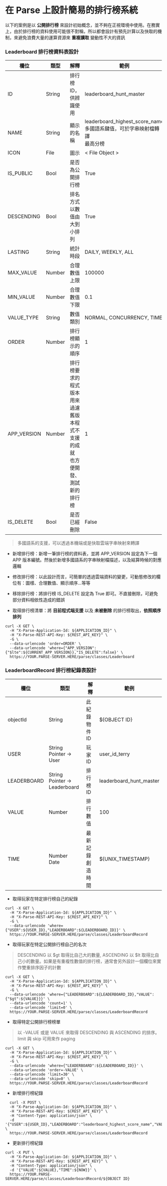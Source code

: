 # 在 Parse 上設計簡易的排行榜系統

以下的案例是以 **公開排行榜** 來設計初始概念，並不夠在正視環境中使用。在務實上，由於排行榜的資料使用可能很不對稱，所以都會設計有預先計算以及快取的機制，來避免浪費大量的運算資源來 **重複讀取** 變動性不大的資訊

### Leaderboard 排行榜資料表設計

|  欄位 | 類型 | 解釋 | 範例 |
| --- | --- | --- | --- |
| ID |  String | 排行榜 ID，供辨識使用 | leaderboard_hunt_master |
| NAME |  String | 顯示的名稱 | leaderboard_highest_score_name <br> 多國語系鍵值，可於字串映射檔轉譯 <br> 最高分榜 |
| ICON |  File | 圖示 | < File Object > |
| IS_PUBLIC | Bool | 是否為公開排行榜 | True |
| DESCENDING | Bool | 排名方式以數值由大到小排列 | True |
| LASTING | String | 統計時段 | DAILY, WEEKLY, ALL |
| MAX_VALUE | Number | 合理數值上限 | 100000 |
| MIN_VALUE | Number | 合理數值下限 | 0.1 |
| VALUE_TYPE | String | 數值類別 | NORMAL, CONCURRENCY, TIME |
| ORDER |  Number | 排行榜顯示的順序 | 1 |
| APP_VERSION |  Number | 排行榜要求的程式版本 <br> 用來過濾舊版本程式不支援的成就 <br> 也方便開發、測試新的排行榜 | 1 |
| IS_DELETE | Bool | 是否已經刪除 | False |

> 多國語系的支援，可以透過本機端或是快取雲端字串映射來轉譯

* 新增排行榜：新增一筆排行榜的資料表，並將 APP_VERSION 設定為下一個 APP 版本編號。然後於新增多國語系的字串映射檔描述，以及結算時候的對應邏輯

* 修改排行榜：以此設計而言，可簡單的透過雲端資料的變更，可動態修改的欄位有：圖樣、合理數值、顯示順序...等等

* 移除排行榜：將排行榜 IS_DELETE 設定為 True 即可。不直接刪除，可避免部分資料相依性造成的錯誤

* 取得排行榜清單：將 **目前程式端支援** 以及 **未被刪除** 的排行榜取出，**依照順序排列**

```
curl -X GET \
  -H "X-Parse-Application-Id: ${APPLICATION_ID}" \
  -H "X-Parse-REST-API-Key: ${REST_API_KEY}" \
  -G \
  --data-urlencode 'order=ORDER' \
  --data-urlencode 'where={"APP_VERSION":{"$lte":${CURRENT_APP_VERSION}},"IS_DELETE":false}' \
  https://YOUR.PARSE-SERVER.HERE/parse/classes/Leaderboard
```

### LeaderboardRecord 排行榜紀錄表設計

|  欄位 | 類型 | 解釋 | 範例 |
| --- | --- | --- | --- |
| objectId | String | 此紀錄物件 ID | ${OBJECT ID} |
| USER | String <br> Pointer -> User | 玩家 ID | user_id_terry |
| LEADERBOARD | String <br> Pointer -> Leaderboard | 排行榜 ID | leaderboard_hunt_master |
| VALUE | Number | 排行數值 | 100 |
| TIME | Number <br> Date | 最新記錄創造時間 | ${UNIX_TIMESTAMP} |

* 取得玩家在特定排行榜自己的紀錄

```
curl -X GET \
  -H "X-Parse-Application-Id: ${APPLICATION_ID}" \
  -H "X-Parse-REST-API-Key: ${REST_API_KEY}" \
  -G \
  --data-urlencode 'where={"USER":${USER_ID},"LEADERBOARD":${LEADERBOARD_ID}}' \
  https://YOUR.PARSE-SERVER.HERE/parse/classes/LeaderboardRecord
```

* 取得玩家在特定公開排行榜自己的名次
> DESCENDING 以 $gt 取得比自己大的數量, ASCENDING 以 $lt 取得比自己小的數量。如果是有重複性數值的排行榜，通常會另外設計一個欄位來實作雙重排序因子的計數

```
curl -X GET \
  -H "X-Parse-Application-Id: ${APPLICATION_ID}" \
  -H "X-Parse-REST-API-Key: ${REST_API_KEY}" \
  -G \
  --data-urlencode 'where={"LEADERBOARD":${LEADERBOARD_ID},"VALUE":{"$gt":${VALUE}}}' \
  --data-urlencode 'count=1' \
  --data-urlencode 'limit=0' \
  https://YOUR.PARSE-SERVER.HERE/parse/classes/LeaderboardRecord

```

* 取得特定公開排行榜榜單
> 以 -VALUE 或是 VALUE 來取得 DESCENDING 與 ASCENDING 的排序。limit 與 skip 可用來作 paging

```
curl -X GET \
  -H "X-Parse-Application-Id: ${APPLICATION_ID}" \
  -H "X-Parse-REST-API-Key: ${REST_API_KEY}" \
  -G \
  --data-urlencode 'where={"LEADERBOARD":${LEADERBOARD_ID}}' \
  --data-urlencode 'order=-VALUE' \
  --data-urlencode 'limit=30' \
  --data-urlencode 'skip=0' \
  https://YOUR.PARSE-SERVER.HERE/parse/classes/LeaderboardRecord
```

* 新增排行榜紀錄

```
  curl -X POST \
  -H "X-Parse-Application-Id: ${APPLICATION_ID}" \
  -H "X-Parse-REST-API-Key: ${REST_API_KEY}" \
  -H "Content-Type: application/json" \
  -d '{"USER":${USER_ID},"LEADERBOARD":"leaderboard_highest_score_name","VALUE":${VALUE},"TIME":${NOW}}' \
  https://YOUR.PARSE-SERVER.HERE/parse/classes/LeaderboardRecord
```

* 更新排行榜紀錄

```
curl -X PUT \
  -H "X-Parse-Application-Id: ${APPLICATION_ID}" \
  -H "X-Parse-REST-API-Key: ${REST_API_KEY}" \
  -H "Content-Type: application/json" \
  -d '{"VALUE":${VALUE},"TIME":${NOW}}' \
  https://YOUR.PARSE-SERVER.HERE/parse/classes/LeaderboardRecord/${OBJECT ID}
```